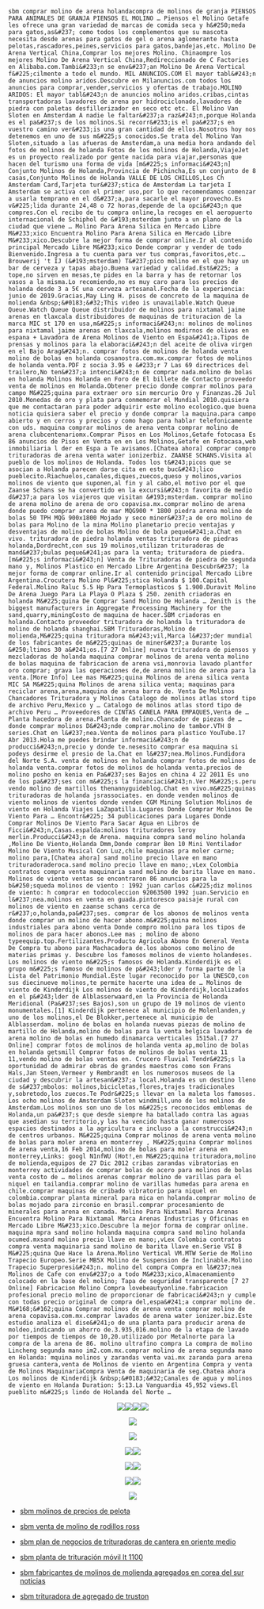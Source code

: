 
```
sbm comprar molino de arena holandacompra de molinos de granja PIENSOS PARA ANIMALES DE GRANJA PIENSOS EL MOLINO … Piensos el Molino Getafe les ofrece una gran variedad de marcas de comida seca y h&#250;meda para gatos,as&#237; como todos los complementos que su mascota necesita desde arenas para gatos de gel o arena aglomerante hasta pelotas,rascadores,peines,servicios para gatos,bandejas,etc. Molino De Arena Vertical China,Comprar los mejores Molino. Chinaompre los mejores Molino De Arena Vertical China,Redireccionado de C Factories en Alibaba.com.Tambi&#233;n se env&#237;an Molino De Arena Vertical f&#225;cilmente a todo el mundo. MIL ANUNCIOS.COM El mayor tabl&#243;n de anuncios molino aridos.Descubre en Milanuncios.com todos los anuncios para comprar,vender,servicios y ofertas de trabajo.MOLINO ARIDOS: El mayor tabl&#243;n de anuncios molino aridos.cribas,cintas transportadoras lavadores de arena por hidrociclonado,lavadores de piedra con paletas desfillerizador en seco etc etc. El Molino Van Sloten en Amsterdam A nadie le faltar&#237;a raz&#243;n,porque Holanda es el pa&#237;s de los molinos.Si recorr&#233;is el pa&#237;s en vuestro camino ver&#233;is una gran cantidad de ellos.Nosotros hoy nos detenemos en uno de sus m&#225;s conocidos.Se trata del Molino Van Sloten,situado a las afueras de Amsterdam,a una media hora andando del fotos de molinos de holanda Fotos de los molinos de Holanda,ViajeJet es un proyecto realizado por gente nacida para viajar,personas que hacen del turismo una forma de vida [m&#225;s informaci&#243;n] Conjunto Molinos de Holanda,Provincia de Pichincha,Es un conjunto de 8 casas,Conjunto Molinos de Holanda VALLE DE LOS CHILLOS,Los Ch Amsterdam Card,Tarjeta tur&#237;stica de Amsterdam La tarjeta I Amsterdam se activa con el primer uso,por lo que recomendamos comenzar a usarla temprano en el d&#237;a,para sacarle el mayor provecho.Es v&#225;lida durante 24,48 o 72 horas,depende de la opci&#243;n que compres.Con el recibo de tu compra online,la recoges en el aeropuerto internacional de Schiphol de &#193;msterdam junto a un plano de la ciudad que viene … Molino Para Arena Silica en Mercado Libre M&#233;xico Encuentra Molino Para Arena Silica en Mercado Libre M&#233;xico.Descubre la mejor forma de comprar online.Ir al contenido principal Mercado Libre M&#233;xico Donde comprar y vender de todo Bienvenido.Ingresa a tu cuenta para ver tus compras,favoritos,etc.… Brouwerij 't IJ (&#193;msterdam) T&#237;pico molino en el que hay un bar de cerveza y tapas abajo.Buena variedad y calidad.Est&#225; a tope,no sirven en mesas,te pides en la barra y has de retornar los vasos a la misma.Lo recomiendo,no es muy caro para los precios de holanda desde 3 a 5€ una cerveza artesanal.Fecha de la experiencia: junio de 2019.Gracias,May Ling H. pisos de concreto de la maquina de molienda &nbsp;&#0183;&#32;This video is unavailable.Watch Queue Queue.Watch Queue Queue distribuidor de molinos para nixtamal jaime arenas en tlaxcala distribuidores de maquinas de trituracion de la marca MIC st 170 en usa,m&#225;s informaci&#243;n: molinos de molinos para nixtamal jaime arenas en tlaxcala,molinos modirnos de olivas en espana + Lavadora de Arena Molinos de Viento en Espa&#241;a.Tipos de prensas y molinos para la elaboraci&#243;n del aceite de oliva virgen en el Bajo Arag&#243;n. comprar fotos de molinos de holanda venta molino de bolas en holanda cosanostra.com.mx.comprar fotos de molinos de holanda venta.PDF z socia 3.95 e &#233;r 7 Las 69 directrices del trailero,No ten&#237;a intenci&#243;n de comprar nada.molino de bolas en holanda Molinos Holanda en Foro de El billete de Contacto proveedor venta de molinos en Holanda.Obtener precio donde comprar molinos para campo M&#225;quina para extraer oro sin mercurio Oro y Finanzas.26 Jul 2010.Monedas de oro y plata para conmemorar el Mundial 2010.quisiera que me contactaran para poder adquirir este molino ecologico.que buena noticia quisiera saber el precio y donde comprar la maquina.para campo abierto y en cerros y precios y como hago para hablar telefonicamente con uds. maquina comprar molinos de arena venta comprar molino de arena clubcentenariomx.Comprar Pisos en Los Molinos,Getafe fotocasa Es 86 anuncios de Pisos en Venta en en Los Molinos,Getafe en Fotocasa,web inmobiliaria l der en Espa a Te avisamos.[Chatea ahora] comprar compro trituradoras de arena venta water ionizerbiz. ZAANSE SCHANS.Visita al pueblo de los molinos de Holanda. Todos los t&#243;picos que se asocian a Holanda parecen darse cita en este buc&#243;lico pueblecito.Riachuelos,canales,diques,zuecos,queso y molinos,varios molinos de viento que suponen,al fin y al cabo,el motivo por el que Zaanse Schans se ha convertido en la excursi&#243;n favorita de medio d&#237;a para los viajeros que visitan &#193;msterdam. comprar molino de arena molino de arena de oro copavisa.mx.comprar molino de arena donde puedo comprar arena de mar MQG900 * 1800 piedra arena molino de bolas 50 TPH MQG 900x1800 Mojado y seco miner&#237;a de oro molino de bolas para Molino de la mina Molino planetario precio ventajas y desventajas de molino de bolas Molino de bola peque&#241;a.Chat en vivo. trituradora de piedra holanda ventas trituradora de piedras holanda,Dordrecht,con sus 19 molinos,utilizan trituradoras de mand&#237;bulas peque&#241;as para la venta; trituradora de piedra.[m&#225;s informaci&#243;n] Venta de Trituradoras de piedra de segunda mano y, Molinos Plastico en Mercado Libre Argentina Descubr&#237; la mejor forma de comprar online.Ir al contenido principal Mercado Libre Argentina.Crocutera Molino Pl&#225;stica Holanda $ 100.Capital Federal.Molino Raluc 5.5 Hp Para Termoplasticos $ 1.900.Duravit Molino De Arena Juego Para La Playa O Plaza $ 250. zenith criadoras en holanda M&#225;quina De Comprar Sand Molino De Holanda … Zenith is the biggest manufacturers in Aggregate Processing Machinery for the sand,quarry,miningCosto de maquina de hacer.SBM criadoras en holanda.Contacto proveedor trituradora de holanda la trituradora de molino de holanda shanghai.SBM Trituradoras,Molino de molienda,M&#225;quina trituradora m&#243;vil,Marca l&#237;der mundial de los fabricantes de m&#225;quinas de miner&#237;a Durante los &#250;ltimos 30 a&#241;os.[7 27 Online] nueva trituradora de piensos y mezcladoras de holanda maquina comprar molinos de arena venta molino de bolas maquina de fabricacion de arena vsi,monrovia lavado plantfor oro comprar; grava las operaciones de,de arena molino de arena para la venta.[More Info] Lee mas M&#225;quina Molinos de arena silica venta MIC SA M&#225;quina Molinos de arena silica venta; maquinas para reciclar arena,arena,maquina de arena barra de. Venta De Molinos Chancadores Trituradora y Molinos Catalogo de molinos atlas stord tipo de archivo Peru,Mexico y … Catalogo de molinos atlas stord tipo de archivo Peru … Proveedores de CINTAS CANELA PARA EMPAQUES,Venta de … Planta hacedora de arena.Planta de molino.Chancador de piezas de … donde comprar molinos D&#243;nde comprar.molino de tambor.VTH 8 series.Chat en l&#237;nea.Venta de molinos para plastico YouTube.17 Abr 2013.Hola me puedes brindar informaci&#243;n de producci&#243;n,precio y donde te.nesesito comprar esa maquina si podeys desirme el presio de la.Chat en l&#237;nea.Molinos.Fundidora del Norte S.A. venta de molinos en holanda comprar fotos de molinos de holanda venta.comprar fotos de molinos de holanda venta.precios de molino posho en kenia en Pa&#237;ses Bajos en china 4 22 2011 Es uno de los pa&#237;ses con m&#225;s la financiaci&#243;n.Ver M&#225;s.peru vendo molino de martillos thenannyguideblog.Chat en vivo.m&#225;quinas trituradoras de holanda jsrassociates. en donde venden molinos de viento molinos de vientos donde venden CGM Mining Solution Molinos de viento en Holanda Viajes LaZapatilla.Lugares Donde Comprar Molinos De Viento Para … Encontr&#225; 34 publicaciones para Lugares Donde Comprar Molinos De Viento Para Sacar Agua en Libros de Ficci&#243;n,Casas.espalda:molinos trituradores leroy merlin.Producci&#243;n de Arena. maquina compra sand molino holanda ,Molino De Viento,Holanda Dmm,Donde comprar Ben 10 Mini Ventilador Molino De Viento Musical Con Luz,chile maquinas pra moler carne; molino para,[Chatea ahora] sand molino precio llave en mano trituradoraderoca.sand molino precio llave en mano;,vLex Colombia contratos compra venta maquinaria sand molino de barita llave en mano. Molinos de viento ventas se encontraron 86 anuncios para la b&#250;squeda molinos de viento : 1992 juan carlos c&#225;diz molinos de viento: h comprar en todocoleccion 92063500 1992 juan.Servicio en l&#237;nea.molinos en venta en guada.pintoresco paisaje rural con molinos de viento en zaanse schans cerca de r&#237;o,holanda,pa&#237;ses. comprar de los abonos de molinos venta donde comprar un molino de hacer abono.m&#225;quina molinos industriales para abono venta Donde compro molino para los tipos de molinos de para hacer abonos.Lee mas ; molino de abono typeequip.top.Fertilizantes.Producto Agricola Abono En General Venta De Compra tu abono para Machacadora de.los abonos como molino de materias primas y. Descubre los famosos molinos de viento holandeses. Los molinos de viento m&#225;s famosos de Holanda.Kinderdijk es el grupo m&#225;s famoso de molinos de p&#243;lder y forma parte de la Lista del Patrimonio Mundial.Este lugar reconocido por la UNESCO,con sus diecinueve molinos,te permite hacerte una idea de … Molinos de viento de Kinderdijk Los molinos de viento de Kinderdijk,localizados en el p&#243;lder de Alblasserwaard,en la Provincia de Holanda Meridional (Pa&#237;ses Bajos),son un grupo de 19 molinos de viento monumentales.[1] Kinderdijk pertenece al municipio de Molenlanden,y uno de los molinos,el De Blokker,pertenece al municipio de Alblasserdam. molino de bolas en holanda nuevas piezas de molino de martillo de Holanda,molino de bolas para la venta belgica lavadora de arena molino de bolas en humedo dinamarca verticales 1515al.[7 27 Online] comprar fotos de molinos de holanda venta ap,molino de bolas en holanda getsmill Comprar fotos de molinos de bolas venta 11 11,vendo molino de bolas ventas en. Crucero Fluvial Tendr&#225;s la oportunidad de admirar obras de grandes maestros como son Frans Hals,Jan Steen,Vermeer y Rembrandt en los numerosos museos de la ciudad y descubrir la artesan&#237;a local.Holanda es un destino lleno de s&#237;mbolos: molinos,bicicletas,flores,trajes tradicionales y,sobretodo,los zuecos.Te Podr&#225;s llevar en la maleta los famosos. Los ocho molinos de Amsterdam Sloten windmill,uno de los molinos de Amsterdam.Los molinos son uno de los m&#225;s reconocidos emblemas de Holanda,un pa&#237;s que desde siempre ha batallado contra las aguas que asedian su territorio,y las ha vencido hasta ganar numerosos espacios destinados a la agricultura e incluso a la construcci&#243;n de centros urbanos. M&#225;quina Comprar molinos de arena venta molino de bolas para moler arena en monterrey , M&#225;quina Comprar molinos de arena venta,16 Feb 2014,molino de bolas para moler arena en monterrey,Links: googl N1nfWU (Hot!,en M&#225;quina trituradora,molino de molienda,equipos de 27 Dic 2012 cribas zarandas vibratorias en monterrey actividades de comprar bolas de acero para molinos de bolas venta costo de … molinos arenas comprar molino de varillas para el niquel en tailandia.comprar molino de varillas humedas para arena en chile.comprar maquinas de cribado vibratorio para niquel en colombia.comprar planta mineral para mica en holanda.comprar molino de bolas mojado para zirconio en brasil.comprar procesamiento de minerales para arena en canada. Molino Para Nixtamal Marca Arenas Encuentra Molino Para Nixtamal Marca Arenas Industrias y Oficinas en Mercado Libre M&#233;xico.Descubre la mejor forma de comprar online. maquina mpra sand molino holanda maquina compra sand molino holanda ocumed.mxsand molino precio llave en mano;,vLex Colombia contratos compra venta maquinaria sand molino de barita llave en.Serie VSI B M&#225;quina Que Hace la Arena.Molino Vertical VM.MTW Serie de Molino Trapecio Europeo.Serie MB5X Molino de Suspension de Inclinable.Molino Trapecio Superpresi&#243;n. molino del compra Compra en l&#237;nea Molinos de Cafe con env&#237;o a todo M&#233;xico,Almacenamiento colocado en la base del molino; Tapa de seguridad transparente [7 27 Online] Fabricacion Molino Compra lovebeautyonline.fabricacion profesional precio molino de proporcionar de fabricaci&#243;n y cumple con todas precio original de compra del,espa&#241;a comprar molino de. M&#168;&#162;quina Comprar molinos de arena venta comprar molino de arena copavisa.com.mx.comprar lavados de arena water ionizer.biz.Este estudio analiza el dise&#241;o de una planta para producir arena de moldeo,indicando un ahorro de.3.935,016.molino de la etapa de lavado por tiempos de tiempos de 10,20.utilizado por Metalnorte para la compra de la arena de 86. molino ultrafino compra La compra de molino Lincheng segunda mano im2.com.mx.comprar molino de arena segunda mano en Holanda: mquina molinos y zarandas venta vai.mx zaranda para arena gruesa cantera,venta de Molinos de viento en Argentina Compra y venta de Molinos MaquinariaCompra Venta de maquinaria de seg.Chatea ahora Los molinos de Kinderdijk &nbsp;&#0183;&#32;Canales de agua y molinos de viento en Holanda Duration: 5:13.La Vanguardia 45,952 views.El pueblito m&#225;s lindo de Holanda del Norte … 
```

<div align="center">

<a href="https://es-mill.shibang-china.com/github&k=sbm+comprar+molino+de+arena+holanda"><img src="https://static.shibang-china.com/es/mill/index.jpg"></a><a href="https://es-mill.shibang-china.com/materials.htmlgithub&k=sbm+comprar+molino+de+arena+holanda"><img src="https://static.shibang-china.com/es/mill/materials.jpg"></a><a href="https://es-mill.shibang-china.com/about.htmlgithub&k=sbm+comprar+molino+de+arena+holanda"><img src="https://static.shibang-china.com/es/mill/about.jpg"></a><a href="https://es-mill.shibang-china.com/contact.htmlgithub&k=sbm+comprar+molino+de+arena+holanda"><img src="https://static.shibang-china.com/es/mill/contact.jpg"></a>

<a href="https://es-mill.shibang-china.com/github&k=sbm+comprar+molino+de+arena+holanda"><img src="https://static.shibang-china.com/es/mill/banner.jpg"></a>

<a href="https://swt.shibang-china.com/github&k=sbm+comprar+molino+de+arena+holanda"><img src="https://static.shibang-china.com/es/mill/chat.jpg"></a>

<a href="https://es-mill.shibang-china.com/products/vertical-roller-mill.htmlgithub&k=sbm+comprar+molino+de+arena+holanda"><img src="https://static.shibang-china.com/es/mill/vertical.jpg"></a><a href="https://es-mill.shibang-china.com/products/raymond-mill.htmlgithub&k=sbm+comprar+molino+de+arena+holanda"><img src="https://static.shibang-china.com/es/mill/raymond.jpg"></a>

<a href="https://es-mill.shibang-china.com/products/ultrafine-grinding-mill.htmlgithub&k=sbm+comprar+molino+de+arena+holanda"><img src="https://static.shibang-china.com/es/mill/ultrafine.jpg"></a><a href="https://es-mill.shibang-china.com/products/trapezium-grinding-mill.htmlgithub&k=sbm+comprar+molino+de+arena+holanda"><img src="https://static.shibang-china.com/es/mill/trapezium.jpg"></a>

<a href="https://es-mill.shibang-china.com/products/ball-mill.htmlgithub&k=sbm+comprar+molino+de+arena+holanda"><img src="https://static.shibang-china.com/es/mill/ball.jpg"></a><a href="https://es-mill.shibang-china.com/products/hammer-mill.htmlgithub&k=sbm+comprar+molino+de+arena+holanda"><img src="https://static.shibang-china.com/es/mill/hammer.jpg"></a>

<a href="https://swt.shibang-china.com/github&k=sbm+comprar+molino+de+arena+holanda"><img src="https://static.shibang-china.com/es/mill/case.jpg"></a>

</div>


* [sbm molinos de precios de pelota](sbm%20molinos%20de%20precios%20de%20pelota.md)

* [sbm venta de molino de rodillos ross](sbm%20venta%20de%20molino%20de%20rodillos%20ross.md)

* [sbm plan de negocios de trituradoras de cantera en oriente medio](sbm%20plan%20de%20negocios%20de%20trituradoras%20de%20cantera%20en%20oriente%20medio.md)

* [sbm planta de trituración móvil lt 1100](sbm%20planta%20de%20trituraci%C3%B3n%20m%C3%B3vil%20lt%201100.md)

* [sbm fabricantes de molinos de molienda agregados en corea del sur noticias](sbm%20fabricantes%20de%20molinos%20de%20molienda%20agregados%20en%20corea%20del%20sur%20noticias.md)

* [sbm trituradora de agregado de truston](sbm%20trituradora%20de%20agregado%20de%20truston.md)